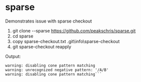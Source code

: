 # sparse
Demonstrates issue with sparse checkout

1. git clone --sparse https://github.com/peakschris/sparse.git
2. cd sparse
3. copy sparse-checkout.txt .git\info\sparse-checkout
4. git sparse-checkout reapply

Output:
```warning: unrecognized negative pattern: '/A/B'
warning: disabling cone pattern matching
warning: unrecognized negative pattern: '/A/B'
warning: disabling cone pattern matching```
